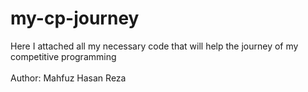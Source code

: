 # my-cp-journey
Here I attached all my necessary code that will help the journey of my competitive programming <br> <br>
Author: Mahfuz Hasan Reza

